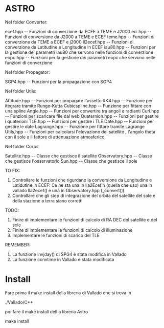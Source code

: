 # ASTRO


Nel folder Converter:

ecef.hpp      -- Funzioni di converzione da ECEF a TEME e J2000
eci.hpp        -- Funzioni di conversione da J2000 a TEME e ECEF
teme.hpp     -- Funzioni di converzione da TEME a ECEF e j2000
ll2ecef.hpp  -- Funzioni di converzione da Latitudine e Longitudine in ECEF
iau80.hpp    -- Funzioni per la gestione dei parametri iau80 che servono nelle funzioni di converzione
eopc.hpp     -- Funzioni per la gestione dei parametri eopc che servono nelle funzioni di converzione


Nel folder Propagator:

SGP4.hpp  -- Funzioni per la propagazione con SGP4


Nel folder Utils:

Attitude.hpp -- Funzioni per propagare l'assetto
RK4.hpp  -- Funzione per itegrare tramite Runge-Kutta
Cubicspline.hpp -- Funzione per fittare con una spline
Angle.hpp  -- Funzioni per convertire tra angoli e radianti
Curl.hpp -- Funzioni per scaricare file dal web
Quaternion.hpp -- Funzioni per gestire i quaterioni
TLE.hpp -- Funzioni per gestire i TLE
Date.hpp -- Funzioni per gestire le date
Lagrange.hpp -- Funzione per fittare tramite Lagrange
Utils,hpp -- Funzioni per calcolarsi l'elevazione del satellite , l'angolo theta con il sole e il fattore di attenuazione atmosferico


Nel folder Corps:

Satellite.hpp -- Classe che gestisce il satellite
Observatory.hpp -- Classe che gestisce l'osservatorio
Sun.hpp -- Classe che gestisce il sole


TO FIX:
1) Controllare le funzioni che rigurdano la conversione da Longitudine e Latidutine in ECEF:
    Ce ne sta una in lla2Ecef.h (quella che uso) una in vallado lla2ecef() e una in Observatory.hpp (_convert())
2) Controllare che gli step di integrazione del orbita del satellite del sole e della stazione a terra siano corretti


TODO:
1) Finire di implementare le funzioni di calcolo di RA DEC del satellite e del sole
2) Finire di implementare le funzioni di calcolo di illuminazione
3) Implementare le funzioni di scarico del TLE


REMEMBER:
1) La funzione invjday() di SPG4 è stata modifica in Vallado
2) La funzione convtime in Vallado è stata modificata


# Install

Fare prima il make install della libreria di Vallado che si trova in

./Vallado/C++

poi fare il make install dell a libreria Astro

make install
